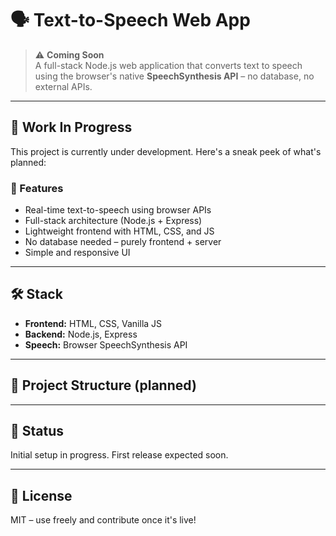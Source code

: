 # 🗣️ Text-to-Speech Web App

> ⚠️ **Coming Soon**  
A full-stack Node.js web application that converts text to speech using the browser's native **SpeechSynthesis API** – no database, no external APIs.

---

## 🚧 Work In Progress

This project is currently under development. Here's a sneak peek of what's planned:

### 🎯 Features
- Real-time text-to-speech using browser APIs
- Full-stack architecture (Node.js + Express)
- Lightweight frontend with HTML, CSS, and JS
- No database needed – purely frontend + server
- Simple and responsive UI

---

## 🛠️ Stack

- **Frontend:** HTML, CSS, Vanilla JS
- **Backend:** Node.js, Express
- **Speech:** Browser SpeechSynthesis API

---

## 📂 Project Structure (planned)



---

## 📌 Status

Initial setup in progress. First release expected soon.

---

## 📄 License

MIT – use freely and contribute once it's live!
